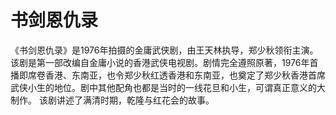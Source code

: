 # 书剑恩仇录
《书剑恩仇录》是1976年拍摄的金庸武侠剧，由王天林执导，郑少秋领衔主演。
该剧是第一部改编自金庸小说的香港武侠电视剧。剧情完全遵照原著，1976年首播即席卷香港、东南亚，也令郑少秋红透香港和东南亚，也奠定了郑少秋香港首席武侠小生的地位。剧中其他配角也都是当时的一线花旦和小生，可谓真正意义的大制作。
该剧讲述了满清时期，乾隆与红花会的故事。
